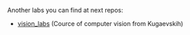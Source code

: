 Another labs you can find at next repos:
* [vision_labs](https://github.com/comiam/vision_labs) (Cource of computer vision from Kugaevskih)
